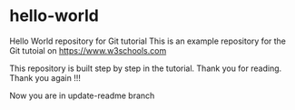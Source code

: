 # hello-world
Hello World repository for Git tutorial
This is an example repository for the Git tutoial on https://www.w3schools.com

This repository is built step by step in the tutorial.
Thank you for reading.
Thank you again !!!

Now you are in update-readme branch
